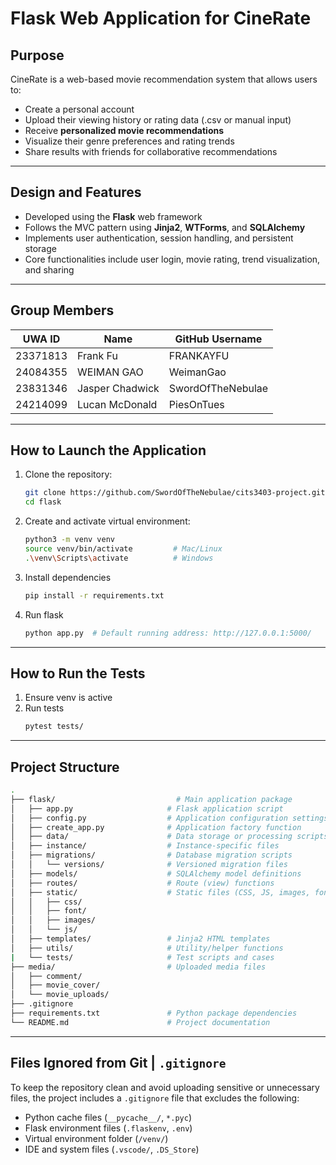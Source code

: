 # Flask Web Application for CineRate

## Purpose

CineRate is a web-based movie recommendation system that allows users to:

- Create a personal account
- Upload their viewing history or rating data (.csv or manual input)
- Receive **personalized movie recommendations**
- Visualize their genre preferences and rating trends
- Share results with friends for collaborative recommendations

---

## Design and Features

- Developed using the **Flask** web framework
- Follows the MVC pattern using **Jinja2**, **WTForms**, and **SQLAlchemy**
- Implements user authentication, session handling, and persistent storage
- Core functionalities include user login, movie rating, trend visualization, and sharing

---


## Group Members

| UWA ID   | Name            | GitHub Username   |
|----------|-----------------|-------------------|
| 23371813 | Frank Fu        | FRANKAYFU         |
| 24084355 | WEIMAN GAO      | WeimanGao         |
| 23831346 | Jasper Chadwick | SwordOfTheNebulae |
| 24214099 | Lucan McDonald  | PiesOnTues        |

---

## How to Launch the Application

1. Clone the repository:
   ```bash
   git clone https://github.com/SwordOfTheNebulae/cits3403-project.git
   cd flask
2. Create and activate virtual environment:
   ```bash
   python3 -m venv venv
   source venv/bin/activate         # Mac/Linux
   .\venv\Scripts\activate          # Windows
3. Install dependencies
   ```bash
   pip install -r requirements.txt
4. Run flask
   ```bash
   python app.py  # Default running address: http://127.0.0.1:5000/

---

## How to Run the Tests

1. Ensure venv is active
2. Run tests
   ```bash
   pytest tests/

---

## Project Structure

```bash
.
├── flask/                           # Main application package 
│   ├── app.py                     # Flask application script 
│   ├── config.py                  # Application configuration settings 
│   ├── create_app.py              # Application factory function
│   ├── data/                      # Data storage or processing scripts 
│   ├── instance/                  # Instance-specific files
│   ├── migrations/                # Database migration scripts 
│   │   └── versions/              # Versioned migration files 
│   ├── models/                    # SQLAlchemy model definitions 
│   ├── routes/                    # Route (view) functions
│   ├── static/                    # Static files (CSS, JS, images, fonts) 
│   │   ├── css/                   
│   │   ├── font/                  
│   │   ├── images/               
│   │   └── js/                    
│   ├── templates/                 # Jinja2 HTML templates 
│   ├── utils/                     # Utility/helper functions
|   └── tests/                     # Test scripts and cases 
├── media/                         # Uploaded media files 
│   ├── comment/                   
│   ├── movie_cover/               
│   └── movie_uploads/             
├── .gitignore   
├── requirements.txt               # Python package dependencies 
└── README.md                      # Project documentation 
```

---

## Files Ignored from Git | `.gitignore` 

To keep the repository clean and avoid uploading sensitive or unnecessary files, the project includes a `.gitignore` file that excludes the following:

- Python cache files (`__pycache__/`, `*.pyc`)
- Flask environment files (`.flaskenv`, `.env`)
- Virtual environment folder (`/venv/`)
- IDE and system files (`.vscode/`, `.DS_Store`)

